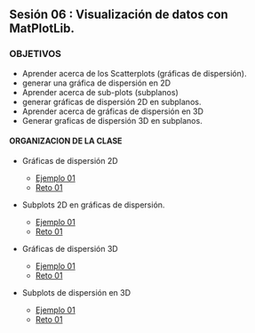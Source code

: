 ## Sesión 06 : Visualización de datos con MatPlotLib.

### OBJETIVOS 
 - Aprender acerca de los Scatterplots (gráficas de dispersión).
 - generar una gráfica de dispersión en 2D
 - Aprender acerca de sub-plots (subplanos)
 - generar gráficas de dispersión 2D en subplanos.
 - Aprender acerca de gráficas de dispersión en 3D
 - Generar graficas de dispersión 3D en subplanos.

#### ORGANIZACION DE LA CLASE 
- Gráficas de dispersión 2D
	- [Ejemplo 01](Ejemplo-01)
	- [Reto 01](Reto-01)

- Subplots 2D en gráficas de dispersión.
	- [Ejemplo 01](Ejemplo-01)
	- [Reto 01](Reto-02)
    
- Gráficas de dispersión 3D
	- [Ejemplo 01](Ejemplo-01)
	- [Reto 01](Reto-03)
    
- Subplots de dispersión en 3D
	- [Ejemplo 01](Ejemplo-01)
	- [Reto 01](Reto-04)